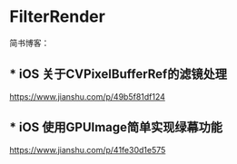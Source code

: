 # FilterRender

简书博客：

## * iOS 关于CVPixelBufferRef的滤镜处理

https://www.jianshu.com/p/49b5f81df124


## * iOS 使用GPUImage简单实现绿幕功能

https://www.jianshu.com/p/41fe30d1e575


